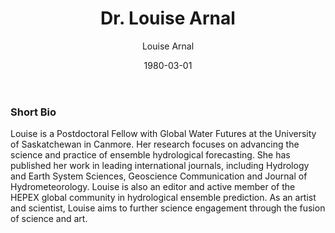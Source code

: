 ﻿---
layout: member
title: Dr. Louise Arnal
name: Dr. Louise Arnal
date: 1980-03-01 # don't change - this is used for sorting only
author: Louise Arnal
categories:
- current_member
img: louise_forWeb.jpg
position: Postdoctoral Fellow, Centre for Hydrology, Coldwater Laboratory 
social:
- title: envelope #use for email address
  url: "mailto:louise.arnal@usask.ca"
education:
- school: University of Reading
  location: Reading, United Kingdom
  program: Environmental Science
  degree: PhD
  year: 2019
- school: Vrije Universiteit
  location: Amsterdam, The Netherlands
  program: Hydrology
  degree: MSc
  year: 2014
- school: Université Pierre et Marie Curie
  location: Paris, France
  program: Earth Sciences
  degree: BSc
  year: 2012
positions_held:
- position: Postdoctoral Fellow
  employer: University of Saskatchewan
  location: Canmore, Alberta, CANADA
  period: 2020-present
- position: Scientist
  employer: European Centre for Medium-Range Weather Forecasts
  location: Reading, United Kingdom
  period: 2014-2019
---

### Short Bio
Louise is a Postdoctoral Fellow with Global Water Futures at the University of Saskatchewan in Canmore. Her research focuses on advancing the science and practice of ensemble hydrological forecasting. She has published her work in leading international journals, including Hydrology and Earth System Sciences, Geoscience Communication and Journal of Hydrometeorology. Louise is also an editor and active member of the HEPEX global community in hydrological ensemble prediction. As an artist and scientist, Louise aims to further science engagement through the fusion of science and art.
